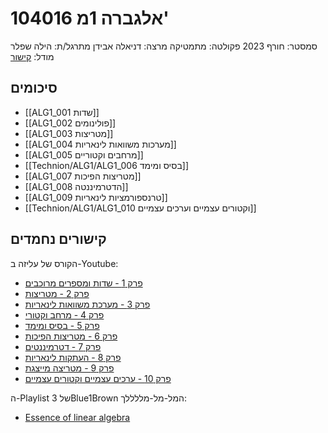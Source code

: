 # 104016 אלגברה 1מ'

סמסטר: חורף 2023
פקולטה: מתמטיקה
מרצה: דניאלה אבידן
מתרגל/ת: הילה שפלר
מודל: [קישור](https://moodle2223.technion.ac.il/course/view.php?id=411)

## סיכומים
- [[ALG1_001 שדות]]
- [[ALG1_002 פולינומים]]
- [[ALG1_003 מטריצות]]
- [[ALG1_004 מערכות משוואות לינאריות]]
- [[ALG1_005 מרחבים וקטוריים]]
- [[Technion/ALG1/ALG1_006 בסיס ומימד]]
- [[ALG1_007 מטריצות הפיכות]]
- [[ALG1_008 הדטרמיננטה]]
- [[ALG1_009 טרנספורמציות לינאריות]]
- [[Technion/ALG1/ALG1_010 וקטורים עצמיים וערכים עצמיים]]

## קישורים נחמדים
הקורס של עליזה ב-Youtube:
- [פרק 1 - שדות ומספרים מרוכבים](https://youtube.com/playlist?list=PLCvkcH5OUmCkOp_fytDB_BAOWNxQZmvy4)
- [פרק 2 - מטריצות](https://youtube.com/playlist?list=PLCvkcH5OUmCmitJxHr0Z--U1IB25Fto_l)
- [פרק 3 - מערכת משוואות לינאריות](https://www.youtube.com/playlist?list=PLCvkcH5OUmClOIceYWI1EXjXAH6o1Atq2)
- [פרק 4 - מרחב וקטורי](https://www.youtube.com/playlist?list=PLCvkcH5OUmCnnjTAU38yu1HxQD46AX-Zd)
- [פרק 5 - בסיס ומימד](https://www.youtube.com/playlist?list=PLCvkcH5OUmCnwgtDAe17h1rojs6c5HiEi)
- [פרק 6 - מטריצות הפיכות](https://www.youtube.com/playlist?list=PLCvkcH5OUmCnwgtDAe17h1rojs6c5HiEi)
- [פרק 7 - דטרמיננטים](https://www.youtube.com/playlist?list=PLCvkcH5OUmCmhdbx3nbsnvXcW31_UYw8v)
- [פרק 8 - העתקות לינאריות](https://www.youtube.com/watch?v=XP_IAh-PaDk&list=PLCvkcH5OUmCmd5W0My2xC64ZJoug59W_K)
- [פרק 9 - מטריצה מייצגת](https://www.youtube.com/playlist?list=PLCvkcH5OUmClgyuK4Rdi7rs90pKEKlQZv)
- [פרק 10 - ערכים עצמיים וקטורים עצמיים](https://www.youtube.com/playlist?list=PLCvkcH5OUmClPBHZZG0HCyAJWmwNHGmPT)

ה-Playlist של 3Blue1Brown המל-מל-מללללך:
- [Essence of linear algebra](https://www.youtube.com/playlist?list=PLZHQObOWTQDPD3MizzM2xVFitgF8hE_ab)
